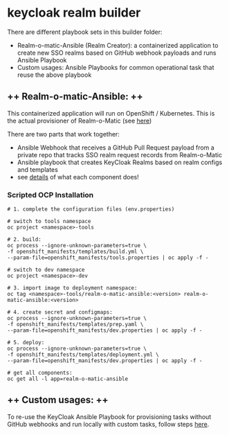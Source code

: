 # keycloak realm builder

There are different playbook sets in this builder folder:
- Realm-o-matic-Ansible (Realm Creator): a containerized application to create new SSO realms based on GitHub webhook payloads and runs Ansible Playbook
- Custom usages: Ansible Playbooks for common operational task that reuse the above playbook

## ++ Realm-o-matic-Ansible: ++

This containerized application will run on OpenShift / Kubernetes. This is the actual provisioner of Realm-o-Matic (see [here](https://github.com/bcgov/realm-o-matic))

There are two parts that work together: 
- Ansible Webhook that receives a GitHub Pull Request payload from a private repo that tracks SSO realm request records from Realm-o-Matic
- Ansible playbook that creates KeyCloak Realms based on realm configs and templates
- see [details](scripts/readme.md) of what each component does!


### Scripted OCP Installation

```shell
# 1. complete the configuration files (env.properties)

# switch to tools namespace
oc project <namespace>-tools

# 2. build:
oc process --ignore-unknown-parameters=true \
-f openshift_manifests/templates/build.yml \
--param-file=openshift_manifests/tools.properties | oc apply -f -

# switch to dev namespace
oc project <namespace>-dev

# 3. import image to deployment namespace:
oc tag <namespace>-tools/realm-o-matic-ansible:<version> realm-o-matic-ansible:<version>

# 4. create secret and configmaps:
oc process --ignore-unknown-parameters=true \
-f openshift_manifests/templates/prep.yaml \
--param-file=openshift_manifests/dev.properties | oc apply -f -

# 5. deploy:
oc process --ignore-unknown-parameters=true \
-f openshift_manifests/templates/deployment.yml \
--param-file=openshift_manifests/dev.properties | oc apply -f -

# get all components:
oc get all -l app=realm-o-matic-ansible
```


## ++ Custom usages: ++

To re-use the KeyCloak Ansible Playbook for provisioning tasks without GitHub webhooks and run locally with custom tasks, follow steps [here](scripts/custom_usage/readme.md).
